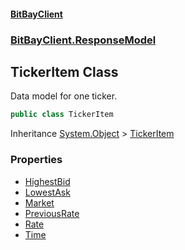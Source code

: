 #### [BitBayClient](./index.md 'index')
### [BitBayClient.ResponseModel](./BitBayClient-ResponseModel.md 'BitBayClient.ResponseModel')
## TickerItem Class
Data model for one ticker.  
```csharp
public class TickerItem
```
Inheritance [System.Object](https://docs.microsoft.com/en-us/dotnet/api/System.Object 'System.Object') &gt; [TickerItem](./BitBayClient-ResponseModel-TickerItem.md 'BitBayClient.ResponseModel.TickerItem')  
### Properties
- [HighestBid](./BitBayClient-ResponseModel-TickerItem-HighestBid.md 'BitBayClient.ResponseModel.TickerItem.HighestBid')
- [LowestAsk](./BitBayClient-ResponseModel-TickerItem-LowestAsk.md 'BitBayClient.ResponseModel.TickerItem.LowestAsk')
- [Market](./BitBayClient-ResponseModel-TickerItem-Market.md 'BitBayClient.ResponseModel.TickerItem.Market')
- [PreviousRate](./BitBayClient-ResponseModel-TickerItem-PreviousRate.md 'BitBayClient.ResponseModel.TickerItem.PreviousRate')
- [Rate](./BitBayClient-ResponseModel-TickerItem-Rate.md 'BitBayClient.ResponseModel.TickerItem.Rate')
- [Time](./BitBayClient-ResponseModel-TickerItem-Time.md 'BitBayClient.ResponseModel.TickerItem.Time')
